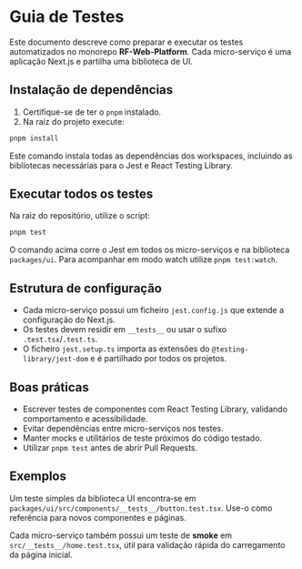 # Guia de Testes

Este documento descreve como preparar e executar os testes automatizados no monorepo **RF-Web-Platform**. Cada micro-serviço é uma aplicação Next.js e partilha uma biblioteca de UI.

## Instalação de dependências

1. Certifique-se de ter o `pnpm` instalado.
2. Na raiz do projeto execute:

```bash
pnpm install
```

Este comando instala todas as dependências dos workspaces, incluindo as bibliotecas necessárias para o Jest e React Testing Library.

## Executar todos os testes

Na raiz do repositório, utilize o script:

```bash
pnpm test
```

O comando acima corre o Jest em todos os micro-serviços e na biblioteca `packages/ui`.
Para acompanhar em modo watch utilize `pnpm test:watch`.

## Estrutura de configuração

- Cada micro-serviço possui um ficheiro `jest.config.js` que extende a configuração do Next.js.
- Os testes devem residir em `__tests__` ou usar o sufixo `.test.tsx`/`.test.ts`.
- O ficheiro `jest.setup.ts` importa as extensões do `@testing-library/jest-dom` e é partilhado por todos os projetos.

## Boas práticas

- Escrever testes de componentes com React Testing Library, validando comportamento e acessibilidade.
- Evitar dependências entre micro-serviços nos testes.
- Manter mocks e utilitários de teste próximos do código testado.
- Utilizar `pnpm test` antes de abrir Pull Requests.

## Exemplos

Um teste simples da biblioteca UI encontra‑se em `packages/ui/src/components/__tests__/button.test.tsx`.
Use-o como referência para novos componentes e páginas.

Cada micro-serviço também possui um teste de **smoke** em `src/__tests__/home.test.tsx`,
útil para validação rápida do carregamento da página inicial.
